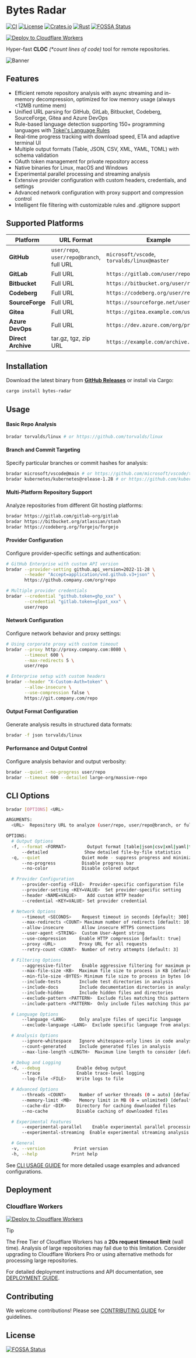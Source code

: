 # Bytes Radar

[![CI](https://github.com/zmh-program/bytes-radar/workflows/CI/badge.svg)](https://github.com/zmh-program/bytes-radar/actions)
[![License](https://img.shields.io/badge/license-Apache%202.0-blue.svg)](LICENSE)
[![Crates.io](https://img.shields.io/crates/v/bytes-radar.svg)](https://crates.io/crates/bytes-radar)
[![Rust](https://img.shields.io/badge/rust-1.70+-orange.svg)](https://www.rust-lang.org)
[![FOSSA Status](https://app.fossa.com/api/projects/git%2Bgithub.com%2Fzmh-program%2Fbytes-radar.svg?type=shield)](https://app.fossa.com/projects/git%2Bgithub.com%2Fzmh-program%2Fbytes-radar?ref=badge_shield)

[![Deploy to Cloudflare Workers](https://deploy.workers.cloudflare.com/button.svg)](https://deploy.workers.cloudflare.com/?url=https://github.com/zmh-program/bytes-radar)

Hyper-fast **CLOC** _(\*count lines of code)_ tool for remote repositories.

![Banner](docs/banner.jpg)

## Features

- Efficient remote repository analysis with async streaming and in-memory decompression, optimized for low memory usage (always <12MB runtime mem)
- Unified URL parsing for GitHub, GitLab, Bitbucket, Codeberg, SourceForge, Gitea and Azure DevOps
- Rule-based language detection supporting 150+ programming languages with [Tokei's Language Rules](https://github.com/XAMPPRocky/tokei/blob/master/languages.json)
- Real-time progress tracking with download speed, ETA and adaptive terminal UI
- Multiple output formats (Table, JSON, CSV, XML, YAML, TOML) with schema validation
- OAuth token management for private repository access
- Native binaries for Linux, macOS and Windows
- Experimental parallel processing and streaming analysis
- Extensive provider configuration with custom headers, credentials, and settings
- Advanced network configuration with proxy support and compression control
- Intelligent file filtering with customizable rules and .gitignore support

## Supported Platforms

| Platform           | URL Format                                | Example                                     |
| ------------------ | ----------------------------------------- | ------------------------------------------- |
| **GitHub**         | `user/repo`, `user/repo@branch`, full URL | `microsoft/vscode`, `torvalds/linux@master` |
| **GitLab**         | Full URL                                  | `https://gitlab.com/user/repo`              |
| **Bitbucket**      | Full URL                                  | `https://bitbucket.org/user/repo`           |
| **Codeberg**       | Full URL                                  | `https://codeberg.org/user/repo`            |
| **SourceForge**    | Full URL                                  | `https://sourceforge.net/user/repo`         |
| **Gitea**          | Full URL                                  | `https://gitea.example.com/user/repo`       |
| **Azure DevOps**   | Full URL                                  | `https://dev.azure.com/org/project`         |
| **Direct Archive** | tar.gz, tgz, zip URL                      | `https://example.com/archive.tar.gz`        |

## Installation

Download the latest binary from **[GitHub Releases](https://github.com/zmh-program/bytes-radar/releases)** or install via Cargo:

```bash
cargo install bytes-radar
```

## Usage

#### Basic Repo Analysis

```bash
bradar torvalds/linux # or https://github.com/torvalds/linux
```

#### Branch and Commit Targeting

Specify particular branches or commit hashes for analysis:

```bash
bradar microsoft/vscode@main # or https://github.com/microsoft/vscode/tree/main
bradar kubernetes/kubernetes@release-1.28 # or https://github.com/kubernetes/kubernetes/tree/release-1.28
```

#### Multi-Platform Repository Support

Analyze repositories from different Git hosting platforms:

```bash
bradar https://gitlab.com/gitlab-org/gitlab
bradar https://bitbucket.org/atlassian/stash
bradar https://codeberg.org/forgejo/forgejo
```

#### Provider Configuration

Configure provider-specific settings and authentication:

```bash
# GitHub Enterprise with custom API version
bradar --provider-setting github.api_version=2022-11-28 \
       --header "Accept=application/vnd.github.v3+json" \
       https://github.company.com/org/repo

# Multiple provider credentials
bradar --credential "github.token=ghp_xxx" \
       --credential "gitlab.token=glpat_xxx" \
       user/repo
```

#### Network Configuration

Configure network behavior and proxy settings:

```bash
# Using corporate proxy with custom timeout
bradar --proxy http://proxy.company.com:8080 \
       --timeout 600 \
       --max-redirects 5 \
       user/repo

# Enterprise setup with custom headers
bradar --header "X-Custom-Auth=token" \
       --allow-insecure \
       --use-compression false \
       https://git.company.com/repo
```

#### Output Format Configuration

Generate analysis results in structured data formats:

```bash
bradar -f json torvalds/linux
```

#### Performance and Output Control

Configure analysis behavior and output verbosity:

```bash
bradar --quiet --no-progress user/repo
bradar --timeout 600 --detailed large-org/massive-repo
```

## CLI Options

```bash
bradar [OPTIONS] <URL>

ARGUMENTS:
  <URL>  Repository URL to analyze (user/repo, user/repo@branch, or full URL)

OPTIONS:
  # Output Options
  -f, --format <FORMAT>        Output format [table|json|csv|xml|yaml|toml]
      --detailed              Show detailed file-by-file statistics
  -q, --quiet                Quiet mode - suppress progress and minimize output
      --no-progress          Disable progress bar
      --no-color             Disable colored output

  # Provider Configuration
      --provider-config <FILE>  Provider-specific configuration file
      --provider-setting <KEY=VALUE>  Set provider-specific setting
      --header <NAME=VALUE>    Add custom HTTP header
      --credential <KEY=VALUE> Set provider credential

  # Network Options
      --timeout <SECONDS>    Request timeout in seconds [default: 300]
      --max-redirects <COUNT> Maximum number of redirects [default: 10]
      --allow-insecure       Allow insecure HTTPS connections
      --user-agent <STRING>  Custom User-Agent string
      --use-compression     Enable HTTP compression [default: true]
      --proxy <URL>         Proxy URL for all requests
      --retry-count <COUNT>  Number of retry attempts [default: 3]

  # Filtering Options
      --aggressive-filter    Enable aggressive filtering for maximum performance
      --max-file-size <KB>  Maximum file size to process in KB [default: 102400]
      --min-file-size <BYTES> Minimum file size to process in bytes [default: 1]
      --include-tests       Include test directories in analysis
      --include-docs        Include documentation directories in analysis
      --include-hidden      Include hidden files and directories
      --exclude-pattern <PATTERN>  Exclude files matching this pattern (glob)
      --include-pattern <PATTERN>  Only include files matching this pattern (glob)

  # Language Options
      --language <LANG>     Only analyze files of specific language
      --exclude-language <LANG>  Exclude specific language from analysis

  # Analysis Options
      --ignore-whitespace   Ignore whitespace-only lines in code analysis
      --count-generated     Include generated files in analysis
      --max-line-length <LENGTH>  Maximum line length to consider [default: 0]

  # Debug and Logging
  -d, --debug              Enable debug output
      --trace              Enable trace-level logging
      --log-file <FILE>    Write logs to file

  # Advanced Options
      --threads <COUNT>     Number of worker threads (0 = auto) [default: 0]
      --memory-limit <MB>   Memory limit in MB (0 = unlimited) [default: 0]
      --cache-dir <DIR>    Directory for caching downloaded files
      --no-cache           Disable caching of downloaded files

  # Experimental Features
      --experimental-parallel    Enable experimental parallel processing
      --experimental-streaming  Enable experimental streaming analysis

  # General
  -v, --version           Print version
  -h, --help             Print help
```

See [CLI USAGE GUIDE](docs/CLI_USAGE.md) for more detailed usage examples and advanced configurations.

## Deployment

### Cloudflare Workers

[![Deploy to Cloudflare Workers](https://deploy.workers.cloudflare.com/button.svg)](https://deploy.workers.cloudflare.com/?url=https://github.com/zmh-program/bytes-radar)

> [!TIP]
> The Free Tier of Cloudflare Workers has a **20s request timeout limit** (wall time). Analysis of large repositories may fail due to this limitation. Consider upgrading to Cloudflare Workers Pro or using alternative methods for processing large repositories.

For detailed deployment instructions and API documentation, see [DEPLOYMENT GUIDE](docs/DEPLOYMENT.md).

## Contributing

We welcome contributions! Please see [CONTRIBUTING GUIDE](docs/CONTRIBUTING.md) for guidelines.

## License

[![FOSSA Status](https://app.fossa.com/api/projects/git%2Bgithub.com%2Fzmh-program%2Fbytes-radar.svg?type=large)](https://app.fossa.com/projects/git%2Bgithub.com%2Fzmh-program%2Fbytes-radar?ref=badge_large)
